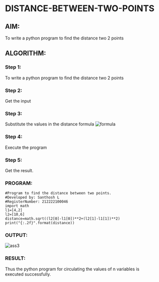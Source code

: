 # DISTANCE-BETWEEN-TWO-POINTS

## AIM:
To write a python program to find the distance two 2 points
## ALGORITHM:
### Step 1: 
To write a python program to find the distance two 2 points
### Step 2: 
Get the input
### Step 3: 
Substitute the values in the distance formula  ![formula](/formula.png)
### Step 4:
Execute the program
### Step 5: 
Get the result.
### PROGRAM:
```
#Program to find the distance between two points.
#Developed by: Santhosh L
#RegisterNumber: 212222100046
import math
l1=[4,2]
l2=[10,6]
distance=math.sqrt((l2[0]-l1[0])**2+(l2[1]-l1[1])**2)
print("{:.2f}".format(distance))
```
### OUTPUT:
![ass3](https://user-images.githubusercontent.com/123359969/226160719-063688ad-edc5-45f2-a3eb-c0ca2aa8892d.png)


### RESULT:
Thus the python program for circulating the values of n variables is executed successfully.
